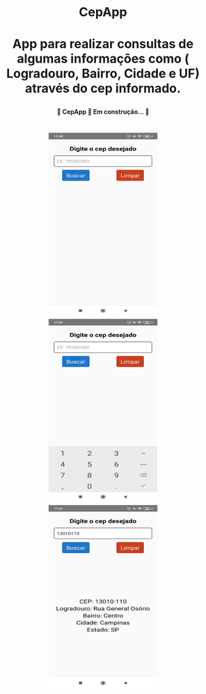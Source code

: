 <h1 align="center">CepApp</h1>

<h1 align="center">
<P>App para realizar consultas de algumas informações como ( Logradouro, Bairro, Cidade e UF) através do cep informado.</p>
</h1>

<h4 align="center"> 
	🚧  CepApp 🚀 Em construção...  🚧
</h4>

<h1 align="center">
  <img alt="CepApp" title="#CepApp"  width="250" height="420" src="./assets/foto1.webp" />
  <img alt="CepApp" title="#CepApp" width="250" height="420" src="./assets/foto2.webp" />
  <img alt="CepApp" title="#CepApp" width="250" height="420" src="./assets/foto3.webp" />
</h1>